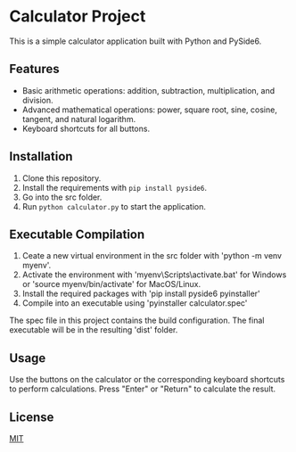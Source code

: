 # Calculator Project

This is a simple calculator application built with Python and PySide6.

## Features

- Basic arithmetic operations: addition, subtraction, multiplication, and division.
- Advanced mathematical operations: power, square root, sine, cosine, tangent, and natural logarithm.
- Keyboard shortcuts for all buttons.

## Installation

1. Clone this repository.
2. Install the requirements with `pip install pyside6`.
3. Go into the src folder.
4. Run `python calculator.py` to start the application.

## Executable Compilation

1. Ceate a new virtual environment in the src folder with 'python -m venv myenv'.
2. Activate the environment with 'myenv\Scripts\activate.bat' for Windows or 'source myenv/bin/activate' for MacOS/Linux.
3. Install the required packages with 'pip install pyside6 pyinstaller'
4. Compile into an executable using 'pyinstaller calculator.spec'
    
The spec file in this project contains the build configuration. The final executable will be in the resulting 'dist' folder.


## Usage

Use the buttons on the calculator or the corresponding keyboard shortcuts to perform calculations. Press "Enter" or "Return" to calculate the result.


## License

[MIT](https://choosealicense.com/licenses/mit/)